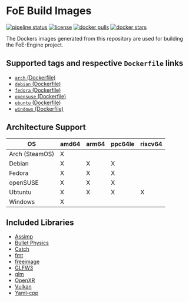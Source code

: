 # FoE Build Images

[![pipeline status](https://git.stabletec.com/foe/build-images/badges/main/pipeline.svg)](https://git.stabletec.com/foe/build-images/commits/main)
[![license](https://img.shields.io/badge/license-Apache%202.0-blue.svg)](https://git.stabletec.com/foe/build-images/blob/main/LICENSE)
[![docker pulls](https://img.shields.io/docker/pulls/stabletec/build-foe.svg)](https://hub.docker.com/r/stabletec/build-foe/)
[![docker stars](https://img.shields.io/docker/stars/stabletec/build-foe.svg)](https://hub.docker.com/r/stabletec/build-foe/)

The Dockers images generated from this repository are used for building the FoE-Engine project.

## Supported tags and respective `Dockerfile` links

- [`arch` (Dockerfile)](https://git.stabletec.com/foe/build-images/blob/main/arch/Dockerfile)
- [`debian` (Dockerfile)](https://git.stabletec.com/foe/build-images/blob/main/debian/Dockerfile)
- [`fedora` (Dockerfile)](https://git.stabletec.com/foe/build-images/blob/main/fedora/Dockerfile)
- [`opensuse` (Dockerfile)](https://git.stabletec.com/foe/build-images/blob/main/opensuse/Dockerfile)
- [`ubuntu` (Dockerfile)](https://git.stabletec.com/foe/build-images/blob/main/ubuntu/Dockerfile)
- [`windows` (Dockerfile)](https://git.stabletec.com/foe/build-images/blob/main/windows/Dockerfile)

## Architecture Support

| OS             | amd64 | arm64 | ppc64le | riscv64 |
| -------------- | ----- | ----- | ------- | ------- |
| Arch (SteamOS) | X     |       |         |         |
| Debian         | X     | X     | X       |         |
| Fedora         | X     | X     | X       |         |
| openSUSE       | X     | X     | X       |         |
| Ubtuntu        | X     | X     | X       | X       |
| Windows        | X     |       |         |         |

## Included Libraries

- [Assimp](https://github.com/assimp/assimp)
- [Bullet Physics](https://github.com/bulletphysics/bullet3)
- [Catch](https://github.com/catchorg/Catch2)
- [fmt](https://github.com/fmtlib/fmt)
- [freeimage](https://freeimage.sourceforge.io/)
- [GLFW3](https://glfw.org)
- [glm](https://github.com/g-truc/glm)
- [OpenXR](https://www.khronos.org/OpenXR/)
- [Vulkan](https://www.khronos.org/vulkan/)
- [Yaml-cpp](https://github.com/jbeder/yaml-cpp)